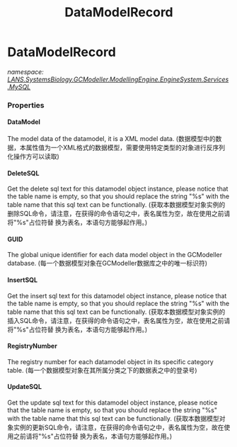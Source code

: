 ﻿---
title: DataModelRecord
---

# DataModelRecord
_namespace: [LANS.SystemsBiology.GCModeller.ModellingEngine.EngineSystem.Services.MySQL](N-LANS.SystemsBiology.GCModeller.ModellingEngine.EngineSystem.Services.MySQL.html)_





### Properties

#### DataModel
The model data of the datamodel, it is a XML model data.
 (数据模型中的数据，本属性值为一个XML格式的数据模型，需要使用特定类型的对象进行反序列化操作方可以读取)
#### DeleteSQL
Get the delete sql text for this datamodel object instance, please notice that the table name is empty, 
 so that you should replace the string "%s" with the table name that this sql text can be functionally.
 (获取本数据模型对象实例的删除SQL命令，请注意，在获得的命令语句之中，表名属性为空，故在使用之前请将"%s"占位符替
 换为表名，本语句方能够起作用。)
#### GUID
The global unique identifier for each data model object in the GCModeller database.
 (每一个数据模型对象在GCModeller数据库之中的唯一标识符)
#### InsertSQL
Get the insert sql text for this datamodel object instance, please notice that the table name is empty, 
 so that you should replace the string "%s" with the table name that this sql text can be functionally.
 (获取本数据模型对象实例的插入SQL命令，请注意，在获得的命令语句之中，表名属性为空，故在使用之前请将"%s"占位符替
 换为表名，本语句方能够起作用。)
#### RegistryNumber
The registry number for each datamodel object in its specific category table.
 (每一个数据模型对象在其所属分类之下的数据表之中的登录号)
#### UpdateSQL
Get the update sql text for this datamodel object instance, please notice that the table name is empty, 
 so that you should replace the string "%s" with the table name that this sql text can be functionally.
 (获取本数据模型对象实例的更新SQL命令，请注意，在获得的命令语句之中，表名属性为空，故在使用之前请将"%s"占位符替
 换为表名，本语句方能够起作用。)

